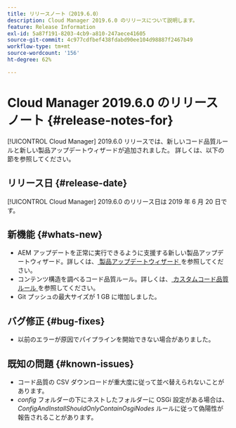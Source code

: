 ```yaml
---
title: リリースノート（2019.6.0）
description: Cloud Manager 2019.6.0 のリリースについて説明します。
feature: Release Information
exl-id: 5a87f191-8203-4cb9-a810-247aece41605
source-git-commit: 4c977cdfbef438fdabd90ee104d98887f2467b49
workflow-type: tm+mt
source-wordcount: '156'
ht-degree: 62%

---
```


# Cloud Manager 2019.6.0 のリリースノート {#release-notes-for}

[!UICONTROL Cloud Manager] 2019.6.0 リリースでは、新しいコード品質ルールと新しい製品アップデートウィザードが追加されました。 詳しくは、以下の節を参照してください。

## リリース日 {#release-date}

[!UICONTROL Cloud Manager] 2019.6.0 のリリース日は 2019 年 6 月 20 日です。

## 新機能 {#whats-new}

* AEM アップデートを正常に実行できるように支援する新しい製品アップデートウィザード。詳しくは、[ 製品アップデートウィザード ](/help/product-update-wizard/overview.md) を参照してください。
* コンテンツ構造を調べるコード品質ルール。詳しくは、[ カスタムコード品質ルール ](/help/using/custom-code-quality-rules.md) を参照してください。
* Git プッシュの最大サイズが 1 GB に増加しました。

## バグ修正 {#bug-fixes}

* 以前のエラーが原因でパイプラインを開始できない場合がありました。

## 既知の問題 {#known-issues}

* コード品質の CSV ダウンロードが重大度に従って並べ替えられないことがあります。
* *config* フォルダーの下にネストしたフォルダーに OSGi 設定がある場合は、*ConfigAndInstallShouldOnlyContainOsgiNodes* ルールに従って偽陽性が報告されることがあります。
